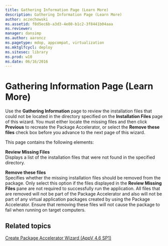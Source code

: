 ```yaml
---
title: Gathering Information Page (Learn More)
description: Gathering Information Page (Learn More)
author: aczechowski
ms.assetid: f8d5ec6b-a3d3-4e80-b1c2-3f8441b04aaa
ms.reviewer: 
manager: dansimp
ms.author: aaroncz
ms.pagetype: mdop, appcompat, virtualization
ms.mktglfcycl: deploy
ms.sitesec: library
ms.prod: w10
ms.date: 06/16/2016
---
```



# Gathering Information Page (Learn More)


Use the **Gathering Information** page to review the installation files that could not be located in the directory specified on the **Installation Files** page of this wizard. You must either locate the missing files and then click **Previous** to recreate the Package Accelerator, or select the **Remove these files** check box before you advance to the next page of this wizard.

This page contains the following elements:

<a href="" id="review-missing-files"></a>**Review Missing Files**  
Displays a list of the installation files that were not found in the specified directory.

<a href="" id="remove-these-files"></a>**Remove these files**  
Specifies whether the missing installation files should be removed from the package. Only select this option if the files displayed in the **Review Missing Files** pane are not required to successfully run the application. All files that are removed will not be part of the Package Accelerator and also will not be part of any virtual application packages created by using the Package Accelerator. Ensure that removing these files will not cause the package to fail when running on target computers.

## Related topics


[Create Package Accelerator Wizard (AppV 4.6 SP1)](create-package-accelerator-wizard--appv-46-sp1-.md)

 

 





